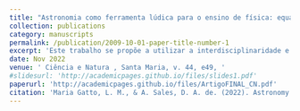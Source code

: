 ```yaml
---
title: "Astronomia como ferramenta lúdica para o ensino de física: equação de estado e as estrelas anãs brancas"
collection: publications
category: manuscripts
permalink: /publication/2009-10-01-paper-title-number-1
excerpt: 'Este trabalho se propõe a utilizar a interdisciplinaridade e a astronomia como ferramenta lúdica para o ensino de física, despertando, assim, maior interesse nos discentes de graduação e pós-graduação das ciências exatas e da Terra, potencializando o processo de ensino-aprendizagem nas aulas da disciplina de Mecânica Estatística. O objetivo do referido foi discutir sobre as estrelas anãs brancas (WDS), que são o estágio final da evolução de uma estrela com até 8 massas solares,  como  o  Sol,  e  são  objetos  de  estudo  interessantes por serem compactos, de alta densidade, e descritas como um gás de Fermi degenerado. Tem-se  como  motivação  o  interesse  em  aperfeiçoar  o  conhecimento,  objetivando,  desta  forma,  a  obtenção da relação entre a massa e o raio das estrelas anãs brancas, assim como a classificação de uma amostra de 5 anãs brancas obtidas pelo Sloan Digital Sky Survey (SDSS), de acordo com o elemento químico que se dispõem em sua superfície. Ao final deste trabalho, foi possível concluir através da relação massa e raio das WDS que quanto maior a massa da estrela menor será o seu tamanho, e que em equilíbrio, esta deve possuir uma massa menor que 1,44 masas solares. Além disso, adicionou-se um relato de experiência da abordagem didática inovadora que usou a astronomia como ferramenta lúdica para o ensino de Física na disciplina de mecânica estatística a nível de curso de gradação e mestrado.'
date: Nov 2022
venue: ' Ciência e Natura , Santa Maria, v. 44, e49, '
#slidesurl: 'http://academicpages.github.io/files/slides1.pdf'
paperurl: 'http://academicpages.github.io/files/ArtigoFINAL_CN.pdf'
citation: 'Maria Gatto, L. M., & A. Sales, D. A. de. (2022). Astronomy as a playful tool for teaching physics: equation of state and white dwarf stars. Ciência E Natura, 44, e49. https://doi.org/10.5902/2179460X66837'
---
```


